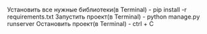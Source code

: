 Установить все нужные библиотеки(в Terminal) - pip install -r requirements.txt
Запустить проект(в Terminal) - python manage.py runserver
Остановить проект(в Terminal) - ctrl + C